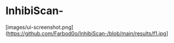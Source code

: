 # InhibiScan-
[images/ui-screenshot.png](https://github.com/Farbod0o/InhibiScan-/blob/main/results/f1.jpg]
